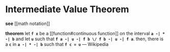 # Intermediate Value Theorem

**see** [[math notation]]

**theorem** let **`f x`** be a [[function#continuous function]] on the interval **`a -| * -| b`** and let **`u`** such that **`f a -| u -| f b \/ f b -| u -| f a`**. then, there is a **`c`** in **`a -| * -| b`** such that **`f c = u`** &mdash; Wikipedia
